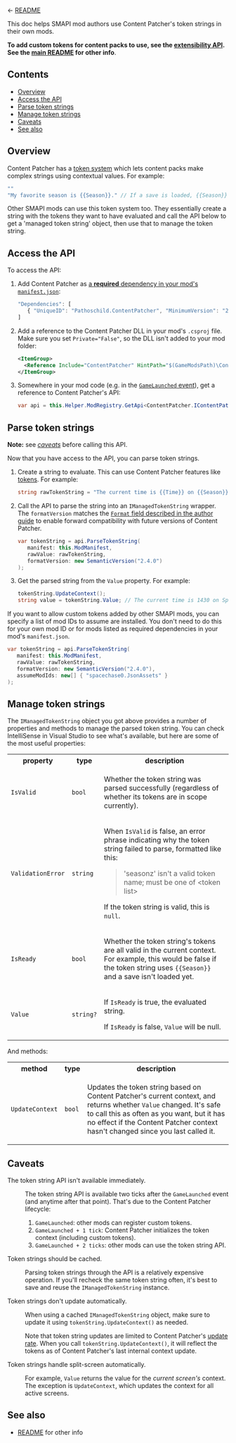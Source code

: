 ﻿← [README](README.md)

This doc helps SMAPI mod authors use Content Patcher's token strings in their own mods.

**To add custom tokens for content packs to use, see the [extensibility API](extensibility.md). See
the [main README](README.md) for other info**.

## Contents
* [Overview](#overview)
* [Access the API](#access-the-api)
* [Parse token strings](#parse-token-strings)
* [Manage token strings](#manage-token-strings)
* [Caveats](#caveats)
* [See also](#see-also)

## Overview
Content Patcher has a [token system](author-guide/tokens.md) which lets content packs make complex
strings using contextual values. For example:
```js
""
"My favorite season is {{Season}}." // If a save is loaded, {{Season}} will be replaced with the current season.
```

Other SMAPI mods can use this token system too. They essentially create a string with the tokens
they want to have evaluated and call the API below to get a 'managed token string' object, then use
that to manage the token string.

## Access the API
To access the API:

1. Add Content Patcher as [a **required** dependency in your mod's `manifest.json`](https://stardewvalleywiki.com/Modding:Modder_Guide/APIs/Manifest#Dependencies):
   ```js
   "Dependencies": [
      { "UniqueID": "Pathoschild.ContentPatcher", "MinimumVersion": "2.4.0" }
   ]
   ```
2. Add a reference to the Content Patcher DLL in your mod's `.csproj` file. Make sure you set
   `Private="False"`, so the DLL isn't added to your mod folder:
   ```xml
   <ItemGroup>
     <Reference Include="ContentPatcher" HintPath="$(GameModsPath)\ContentPatcher\ContentPatcher.dll" Private="False" />
   </ItemGroup>
   ```
3. Somewhere in your mod code (e.g. in the [`GameLaunched` event](https://stardewvalleywiki.com/Modding:Modder_Guide/APIs/Events#GameLoop.GameLaunched)),
   get a reference to Content Patcher's API:
   ```c#
   var api = this.Helper.ModRegistry.GetApi<ContentPatcher.IContentPatcherAPI>("Pathoschild.ContentPatcher");
   ```

## Parse token strings
**Note:** see [_caveats_](#caveats) before calling this API.

Now that you have access to the API, you can parse token strings.

1. Create a string to evaluate. This can use Content Patcher features like [tokens](author-guide/tokens.md).
   For example:
   ```c#
   string rawTokenString = "The current time is {{Time}} on {{Season}} {{Day}}, year {{Year}}.";
   ```
2. Call the API to parse the string into an `IManagedTokenString` wrapper. The `formatVersion`
   matches the [`Format` field described in the author guide](author-guide.md#overview) to enable
   forward compatibility with future versions of Content Patcher.

   ```c#
   var tokenString = api.ParseTokenString(
      manifest: this.ModManifest,
      rawValue: rawTokenString,
      formatVersion: new SemanticVersion("2.4.0")
   );
   ```
3. Get the parsed string from the `Value` property. For example:
   ```cs
   tokenString.UpdateContext();
   string value = tokenString.Value; // The current time is 1430 on Spring 5, year 2.
   ```

If you want to allow custom tokens added by other SMAPI mods, you can specify a list of mod IDs
to assume are installed. You don't need to do this for your own mod ID or for mods listed as
required dependencies in your mod's `manifest.json`.
```c#
var tokenString = api.ParseTokenString(
   manifest: this.ModManifest,
   rawValue: rawTokenString,
   formatVersion: new SemanticVersion("2.4.0"),
   assumeModIds: new[] { "spacechase0.JsonAssets" }
);
```

## Manage token strings
The `IManagedTokenString` object you got above provides a number of properties and methods to
manage the parsed token string. You can check IntelliSense in Visual Studio to see what's available,
but here are some of the most useful properties:

<table>
<tr>
<th>property</th>
<th>type</th>
<th>description</th>
</tr>

<tr>
<td><code>IsValid</code></th>
<td><code>bool</code></td>
<td>

Whether the token string was parsed successfully (regardless of whether its tokens are in scope currently).

</td>
</tr>
<tr>
<td><code>ValidationError</code></td>
<td><code>string</code></td>
<td>

When `IsValid` is false, an error phrase indicating why the token string failed to parse, formatted
like this:
> 'seasonz' isn't a valid token name; must be one of &lt;token list&gt;

If the token string is valid, this is `null`.

</td>
</tr>
<tr>
<td><code>IsReady</code></td>
<td><code>bool</code></td>
<td>

Whether the token string's tokens are all valid in the current context. For example, this would be
false if the token string uses `{{Season}}` and a save isn't loaded yet.

</td>
</tr>
<tr>
<td><code>Value</code></td>
<td><code>string?</code></td>
<td>

If `IsReady` is true, the evaluated string.

If `IsReady` is false, `Value` will be null.

</td>
</tr>
</table>

And methods:

<table>
<tr>
<th>method</th>
<th>type</th>
<th>description</th>
</tr>

<tr>
<td><code>UpdateContext</code></th>
<td><code>bool</code></td>
<td>

Updates the token string based on Content Patcher's current context, and returns whether `Value`
changed. It's safe to call this as often as you want, but it has no effect if the Content Patcher
context hasn't changed since you last called it.

</td>
</tr>
</table>

## Caveats
<dl>
<dt>The token string API isn't available immediately.</dt>
<dd>

The token string API is available two ticks after the `GameLaunched` event (and anytime after that
point). That's due to the Content Patcher lifecycle:

1. `GameLaunched`: other mods can register custom tokens.
2. `GameLaunched + 1 tick`: Content Patcher initializes the token context (including custom tokens).
3. `GameLaunched + 2 ticks`: other mods can use the token string API.

</dd>
<dt>Token strings should be cached.</dt>
<dd>

Parsing token strings through the API is a relatively expensive operation. If you'll recheck the
same token string often, it's best to save and reuse the `IManagedTokenString` instance.

</dd>
<dt>Token strings don't update automatically.</dt>
<dd>

When using a cached `IManagedTokenString` object, make sure to update it using
`tokenString.UpdateContext()` as needed.

Note that token string updates are limited to Content Patcher's [update
rate](author-guide.md#update-rate). When you call `tokenString.UpdateContext()`, it will reflect
the tokens as of Content Patcher's last internal context update.

</dd>
<dt>Token strings handle split-screen automatically.</dt>
<dd>

For example, `Value` returns the value for the _current screen's_ context. The exception is
`UpdateContext`, which updates the context for all active screens.

</dd>
</dl>

## See also
* [README](README.md) for other info
